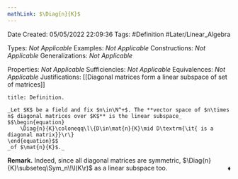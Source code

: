 ```yaml
---
mathLink: $\Diag{n}{K}$
---
```


<div class="topSpace"></div>

Date Created: 05/05/2022 22:09:36
Tags: #Definition #Later/Linear_Algebra

Types: _Not Applicable_
Examples: _Not Applicable_
Constructions: _Not Applicable_
Generalizations: _Not Applicable_

Properties: _Not Applicable_
Sufficiencies: _Not Applicable_
Equivalences: _Not Applicable_
Justifications: [[Diagonal matrices form a linear subspace of set of matrices]]

``` ad-Definition
title: Definition.

_Let $K$ be a field and fix $n\in\N^+$. The **vector space of $n\times n$ diagonal matrices over $K$** is the linear subspace_
$$\begin{equation}
    \Diag{n}{K}\coloneqq\l\{D\in\mat{n}{K}\mid D\textrm{\it{ is a diagonal matrix}}\r\}
\end{equation}$$
_of $\mat{n}{K}$._

```

**Remark.** Indeed, since all diagonal matrices are symmetric, $\Diag{n}{K}\subseteq\Sym_n\!\l(K\r)$ as a linear subspace too.<span style="float:right;">$\blacklozenge$</span>
